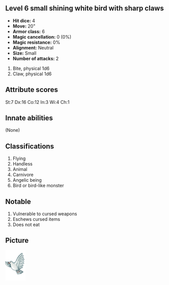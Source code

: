 ## Level 6 small shining white bird with sharp claws

- **Hit dice:** 4
- **Move:** 20"
- **Armor class:** 6
- **Magic cancellation:** 0 (0%)
- **Magic resistance:** 0%
- **Alignment:** Neutral
- **Size:** Small
- **Number of attacks:** 2
1. Bite, physical 1d6
2. Claw, physical 1d6

## Attribute scores

St:7 Dx:16 Co:12 In:3 Wi:4 Ch:1

## Innate abilities

(None)

## Classifications

1. Flying
2. Handless
3. Animal
4. Carnivore
5. Angelic being
6. Bird or bird-like monster

## Notable

1. Vulnerable to cursed weapons
2. Eschews cursed items
3. Does not eat

## Picture

![Celestial dove](https://github.com/hyvanmielenpelit/GnollHackTileSet/blob/main/Monsters/celestial_dove/celestial_dove.png?raw=true)
